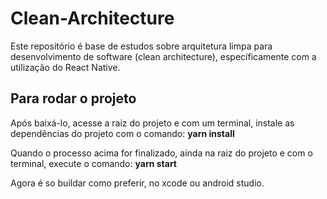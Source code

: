 # Clean-Architecture

Este repositório é base de estudos sobre arquitetura limpa para desenvolvimento de software (clean architecture), específicamente com a utilização do React Native.



## Para rodar o projeto

Após baixá-lo, acesse a raiz do projeto e com um terminal, instale as dependências do projeto com o comando:
<b>yarn install</b>

Quando o processo acima for finalizado, ainda na raiz do projeto e com o terminal, execute o comando:
<b>yarn start</b>

Agora é so buildar como preferir, no xcode ou android studio.
